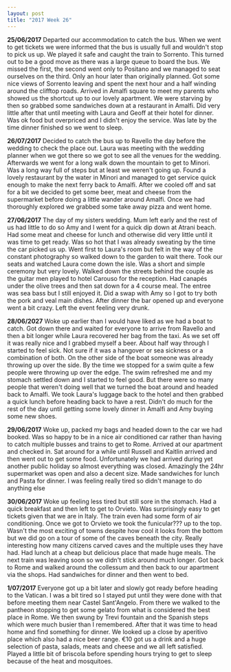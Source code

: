 ```yaml
---
layout: post
title: "2017 Week 26"
---
```


**25/06/2017** Departed our accommodation to catch the bus. When we went to get tickets we were informed that the bus is usually full and wouldn't stop to pick us up. We played it safe and caught the train to Sorrento. This turned out to be a good move as there was a large queue to board the bus. We missed the first, the second went only to Positano and we managed to seat ourselves on the third. Only an hour later than originally planned. Got some nice views of Sorrento leaving and spent the next hour and a half winding around the clifftop roads. Arrived in Amalfi square to meet my parents who showed us the shortcut up to our lovely apartment. We were starving by then so grabbed some sandwiches down at a restaurant in Amalfi. Did very little after that until meeting with Laura and Geoff at their hotel for dinner. Was ok food but overpriced and I didn't enjoy the service. Was late by the time dinner finished so we went to sleep.

**26/07/2017** Decided to catch the bus up to Ravello the day before the wedding to check the place out. Laura was meeting with the wedding planner when we got there so we got to see all the venues for the wedding. Afterwards we went for a long walk down the mountain to get to Minori. Was a long way full of steps but at least we weren't going up. Found a lovely restaurant by the water in Minori and managed to get service quick enough to make the next ferry back to Amalfi. After we cooled off and sat for a bit we decided to get some beer, meat and cheese from the supermarket before doing a little wander around Amalfi. Once we had thoroughly explored we grabbed some take away pizza and went home.

**27/06/2017** The day of my sisters wedding. Mum left early and the rest of us had little to do so Amy and I went for a quick dip down at Atrani beach. Had some meat and cheese for lunch and otherwise did very little until it was time to get ready. Was so hot that I was already sweating by the time the car picked us up. Went first to Laura's room but felt in the way of the constant photography so walked down to the garden to wait there. Took our seats and watched Laura come down the isle. Was a short and simple ceremony but very lovely. Walked down the streets behind the couple as the guitar men played to hotel Carouso for the reception. Had canapés under the olive trees and then sat down for a 4 course meal. The entree was sea bass but I still enjoyed it. Did a swap with Amy so I got to try both the pork and veal main dishes. After dinner the bar opened up and everyone went a bit crazy. Left the event feeling very drunk.

**28/06/2027** Woke up earlier than I would have liked as we had a boat to catch. Got down there and waited for everyone to arrive from Ravello and then a bit longer while Laura recovered her bag from the taxi. As we set off it was really nice and I grabbed myself a beer. About half way through I started to feel sick. Not sure if it was a hangover or sea sickness or a combination of both. On the other side of the boat someone was already throwing up over the side. By the time we stopped for a swim quite a few people were throwing up over the edge. The swim refreshed me and my stomach settled down and I started to feel good. But there were so many people that weren't doing well that we turned the boat around and headed back to Amalfi. We took Laura's luggage back to the hotel and then grabbed a quick lunch before heading back to have a rest. Didn't do much for the rest of the day until getting some lovely dinner in Amalfi and Amy buying some new shoes.

**29/06/2017** Woke up, packed my bags and headed down to the car we had booked. Was so happy to be in a nice air conditioned car rather than having to catch multiple busses and trains to get to Rome. Arrived at our apartment and checked in. Sat around for a while until Russell and Kaitlin arrived and then went out to get some food. Unfortunately we had arrived during yet another public holiday so almost everything was closed. Amazingly the 24hr supermarket was open and also a decent size. Made sandwiches for lunch and Pasta for dinner. I was feeling really tired so didn't manage to do anything else

**30/06/2017** Woke up feeling less tired but still sore in the stomach. Had a quick breakfast and then left to get to Orvieto. Was surprisingly easy to get tickets given that we are in Italy. The train even had some form of air conditioning. Once we got to Orvieto we took the  funicular??? up to the top. Wasn't the most exciting of towns despite how cool it looks from the bottom but we did go on a tour of some of the caves beneath the city. Really interesting how many citizens carved caves and the multiple uses they have had. Had lunch at a cheap but delicious place that made huge meals. The next train was leaving soon so we didn't stick around much longer. Got back to Rome and walked around the collessum and then back to our apartment via the shops. Had sandwiches for dinner and then went to bed.

**1/07/2017** Everyone got up a bit later and slowly got ready before heading to the Vatican. I was a bit tired so I stayed put until they were done with that before meeting them near Castel Sant'Angelo. From there we walked to the pantheon stopping to get some gelato from what is considered the best place in Rome. We then swung by Trevi fountain and the Spanish steps which were much busier than I remembered. After that it was time to head home and find something for dinner. We looked up a close by aperitivo place which also had a nice beer range. €10 got us a drink and a huge selection of pasta, salads, meats and cheese and we all left satisfied. Played a little bit of briscola before spending hours trying to get to sleep because of the heat and mosquitoes.
